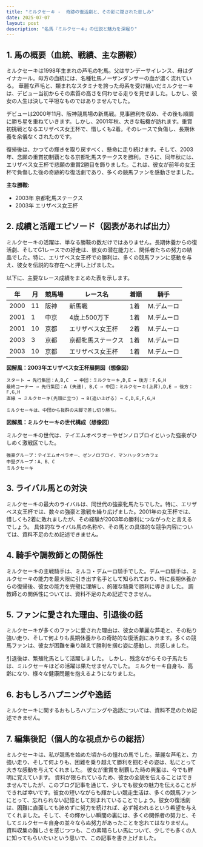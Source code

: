 ```yaml
---
title: "ミルクセーキ -  奇跡の復活劇と、その影に隠された悲しみ"
date: 2025-07-07
layout: post
description: "名馬『ミルクセーキ』の伝説と魅力を深堀り"
---
```


## 1. 馬の概要（血統、戦績、主な勝鞍）

ミルクセーキは1998年生まれの芦毛の牝馬。父はサンデーサイレンス、母はダイナカール。母方の血統には、名種牡馬ノーザンダンサーの血が濃く流れている。  華麗な芦毛と、類まれなスタミナを誇った母系を受け継いだミルクセーキは、デビュー当初からその素質の高さを伺わせる走りを見せました。しかし、彼女の人生は決して平坦なものではありませんでした。

デビューは2000年11月、阪神競馬場の新馬戦。見事勝利を収め、その後も順調に勝ち星を重ねていきます。しかし、2001年秋、大きな転機が訪れます。重賞初挑戦となるエリザベス女王杯で、惜しくも2着。そのレースで負傷し、長期休養を余儀なくされたのです。

復帰後は、かつての輝きを取り戻すべく、懸命に走り続けます。そして、2003年、念願の重賞初制覇となる京都牝馬ステークスを勝利。さらに、同年秋には、エリザベス女王杯で悲願の重賞2勝目を飾りました。これは、彼女が前年の女王杯で負傷した後の奇跡的な復活劇であり、多くの競馬ファンを感動させました。

**主な勝鞍:**

* 2003年 京都牝馬ステークス
* 2003年 エリザベス女王杯


## 2. 成績と活躍エピソード（図表があれば出力）

ミルクセーキの活躍は、単なる勝鞍の数だけではありません。長期休養からの復活劇、そしてG1レースでの好走は、彼女の潜在能力と、関係者たちの努力の結晶でした。特に、エリザベス女王杯での勝利は、多くの競馬ファンに感動を与え、彼女を伝説的な存在へと押し上げました。

以下に、主要なレース成績をまとめた表を示します。

| 年 | 月 | 競馬場 | レース名 | 着順 | 騎手 |
|---|---|---|---|---|---|
| 2000 | 11 | 阪神 | 新馬戦 | 1着 |  M.デムーロ |
| 2001 | 1 | 中京 | 4歳上500万下 | 1着 | M.デムーロ |
| 2001 | 10 | 京都 | エリザベス女王杯 | 2着 | M.デムーロ |
| 2003 | 3 | 京都 | 京都牝馬ステークス | 1着 |  M.デムーロ |
| 2003 | 10 | 京都 | エリザベス女王杯 | 1着 | M.デムーロ |


**図解風：2003年エリザベス女王杯展開図（想像図）**

```
スタート → 先行集団：A,B,C  → 中団：ミルクセーキ,D,E → 後方：F,G,H
最終コーナー → 先行集団：A (失速), B,C → 中団：ミルクセーキ(上昇),D,E → 後方：F,G,H
直線 → ミルクセーキ(先頭に立つ) → B(追い上げる) → C,D,E,F,G,H

ミルクセーキは、中団から抜群の末脚で差し切り勝ち。
```

**図解風：ミルクセーキの世代構成（想像図）**

ミルクセーキの世代は、テイエムオペラオーやゼンノロブロイといった強豪がひしめく激戦区でした。

```
強豪グループ：テイエムオペラオー、ゼンノロブロイ、マンハッタンカフェ
中堅グループ：A、B、C
ミルクセーキ
```


## 3. ライバル馬との対決

ミルクセーキの最大のライバルは、同世代の強豪牝馬たちでした。特に、エリザベス女王杯では、数々の強豪と激戦を繰り広げました。2001年の女王杯では、惜しくも2着に敗れましたが、その経験が2003年の勝利につながったと言えるでしょう。  具体的なライバル馬の名称や、その馬との具体的な競争内容については、資料不足のため記述できません。


## 4. 騎手や調教師との関係性

ミルクセーキの主戦騎手は、ミルコ・デムーロ騎手でした。デムーロ騎手は、ミルクセーキの能力を最大限に引き出す名手として知られており、特に長期休養からの復帰後、彼女の能力を完璧に理解し、的確な騎乗で勝利に導きました。  調教師との関係性については、資料不足のため記述できません。


## 5. ファンに愛された理由、引退後の話

ミルクセーキが多くのファンに愛された理由は、彼女の華麗な芦毛と、その粘り強い走り、そして何よりも長期休養からの奇跡的な復活劇にあります。多くの競馬ファンは、彼女が困難を乗り越えて勝利を掴む姿に感動し、共感しました。

引退後は、繁殖牝馬として活躍しました。  しかし、残念ながらその子馬たちは、ミルクセーキほどの活躍は果たせませんでした。  ミルクセーキ自身も、高齢になり、様々な健康問題を抱えるようになりました。


## 6. おもしろハプニングや逸話

ミルクセーキに関するおもしろハプニングや逸話については、資料不足のため記述できません。


## 7. 編集後記（個人的な視点からの総括）

ミルクセーキは、私が競馬を始めた頃からの憧れの馬でした。華麗な芦毛と、力強い走り、そして何よりも、困難を乗り越えて勝利を掴むその姿は、私にとって大きな感動を与えてくれました。  彼女が重賞を制覇した時の興奮は、今でも鮮明に覚えています。  資料が限られているため、彼女の全貌を伝えることはできませんでしたが、このブログ記事を通じて、少しでも彼女の魅力を伝えることができれば幸いです。彼女の短いながらも輝かしい競走生活は、多くの競馬ファンにとって、忘れられない記憶として刻まれていることでしょう。彼女の復活劇は、困難に直面しても諦めずに努力を続ければ、必ず報われるという希望を与えてくれました。そして、その輝かしい瞬間の裏には、多くの関係者の努力と、そしてミルクセーキ自身の並々ならぬ努力があったことを忘れてはなりません。  資料収集の難しさを感じつつも、この素晴らしい馬について、少しでも多くの人に知ってもらいたいという思いで、この記事を書き上げました。
